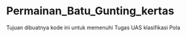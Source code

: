 # Permainan_Batu_Gunting_kertas
Tujuan dibuatnya kode ini untuk memenuhi Tugas UAS klasifikasi Pola
